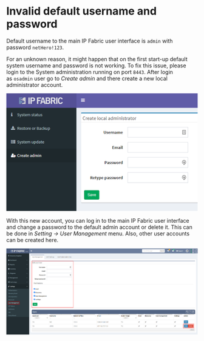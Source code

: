 # Invalid default username and password

Default username to the main IP Fabric user interface is `admin` with password
`netHero!123`.

For an unknown reason, it might happen that on the first start-up
default system username and password is not working. To fix this issue,
please login to the System administration running on port `8443`.
After login as `osadmin` user go to *Create admin* and there
create a new local administrator account.

![Creating new admin user](admin_create_new.png)

With this new account, you can log in to the main IP Fabric user
interface and change a password to the default admin account or delete
it. This can be done in _Setting → User Management_ menu. Also, other
user accounts can be created here.

![Creating a new user account](modify_local_accounts.png)
